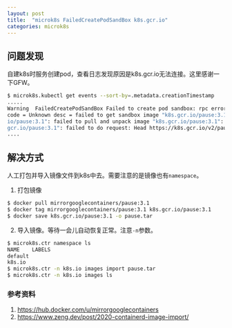 ```yaml
---
layout: post
title:  "microk8s FailedCreatePodSandBox k8s.gcr.io"
categories: microk8s
---
```


## 问题发现

自建k8s时服务创建pod，查看日志发现原因是k8s.gcr.io无法连接。这里感谢一下GFW。

```bash
$ microk8s.kubectl get events --sort-by=.metadata.creationTimestamp
.....
Warning  FailedCreatePodSandBox Failed to create pod sandbox: rpc error:
code = Unknown desc = failed to get sandbox image "k8s.gcr.io/pause:3.1": failed to pull image "k8s.gcr.
io/pause:3.1": failed to pull and unpack image "k8s.gcr.io/pause:3.1": failed to resolve reference "k8s.
gcr.io/pause:3.1": failed to do request: Head https://k8s.gcr.io/v2/pause/manifests/3.1: dial tcp 74.125.204.82:443: i/o timeout
....
```

## 解决方式

人工打包并导入镜像文件到k8s中去。需要注意的是镜像也有`namespace`。

1. 打包镜像

```bash
$ docker pull mirrorgooglecontainers/pause:3.1
$ docker tag mirrorgooglecontainers/pause:3.1 k8s.gcr.io/pause:3.1
$ docker save k8s.gcr.io/pause:3.1 -o pause.tar
```

2. 导入镜像。等待一会儿自动恢复正常。注意`-n`参数。

```bash
$ microk8s.ctr namespace ls
NAME    LABELS
default        
k8s.io
$ microk8s.ctr -n k8s.io images import pause.tar
$ microk8s.ctr -n k8s.io images ls
```

### 参考资料
1. https://hub.docker.com/u/mirrorgooglecontainers
2. https://www.zeng.dev/post/2020-containerd-image-import/
